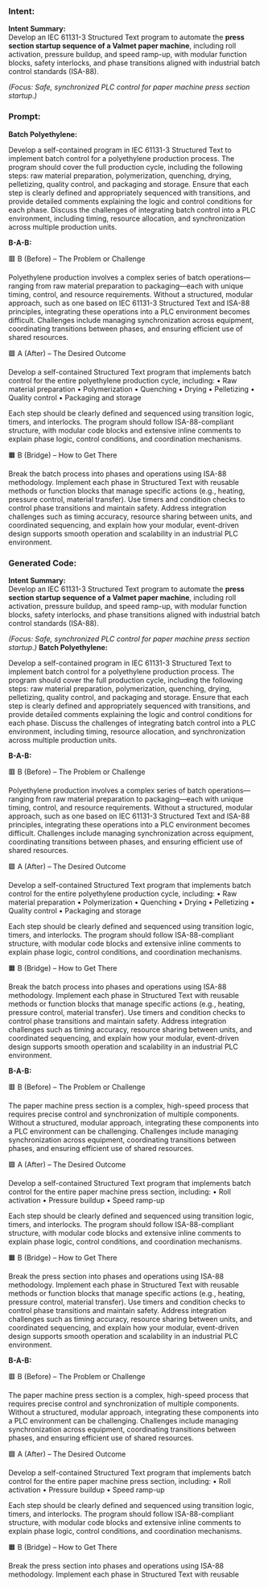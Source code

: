 ### Intent:
**Intent Summary:**  
Develop an IEC 61131-3 Structured Text program to automate the **press section startup sequence of a Valmet paper machine**, including roll activation, pressure buildup, and speed ramp-up, with modular function blocks, safety interlocks, and phase transitions aligned with industrial batch control standards (ISA-88).  

*(Focus: Safe, synchronized PLC control for paper machine press section startup.)*

### Prompt:
**Batch Polyethylene:**

Develop a self-contained program in IEC 61131-3 Structured Text to implement batch control for a polyethylene production process. The program should cover the full production cycle, including the following steps: raw material preparation, polymerization, quenching, drying, pelletizing, quality control, and packaging and storage. Ensure that each step is clearly defined and appropriately sequenced with transitions, and provide detailed comments explaining the logic and control conditions for each phase. Discuss the challenges of integrating batch control into a PLC environment, including timing, resource allocation, and synchronization across multiple production units.

**B-A-B:**

🟥 B (Before) – The Problem or Challenge

Polyethylene production involves a complex series of batch operations—ranging from raw material preparation to packaging—each with unique timing, control, and resource requirements. Without a structured, modular approach, such as one based on IEC 61131-3 Structured Text and ISA-88 principles, integrating these operations into a PLC environment becomes difficult. Challenges include managing synchronization across equipment, coordinating transitions between phases, and ensuring efficient use of shared resources.

🟩 A (After) – The Desired Outcome

Develop a self-contained Structured Text program that implements batch control for the entire polyethylene production cycle, including:
	•	Raw material preparation
	•	Polymerization
	•	Quenching
	•	Drying
	•	Pelletizing
	•	Quality control
	•	Packaging and storage

Each step should be clearly defined and sequenced using transition logic, timers, and interlocks. The program should follow ISA-88-compliant structure, with modular code blocks and extensive inline comments to explain phase logic, control conditions, and coordination mechanisms.

🟧 B (Bridge) – How to Get There

Break the batch process into phases and operations using ISA-88 methodology. Implement each phase in Structured Text with reusable methods or function blocks that manage specific actions (e.g., heating, pressure control, material transfer). Use timers and condition checks to control phase transitions and maintain safety. Address integration challenges such as timing accuracy, resource sharing between units, and coordinated sequencing, and explain how your modular, event-driven design supports smooth operation and scalability in an industrial PLC environment.

### Generated Code:
**Intent Summary:**  
Develop an IEC 61131-3 Structured Text program to automate the **press section startup sequence of a Valmet paper machine**, including roll activation, pressure buildup, and speed ramp-up, with modular function blocks, safety interlocks, and phase transitions aligned with industrial batch control standards (ISA-88).  

*(Focus: Safe, synchronized PLC control for paper machine press section startup.)*
**Batch Polyethylene:**

Develop a self-contained program in IEC 61131-3 Structured Text to implement batch control for a polyethylene production process. The program should cover the full production cycle, including the following steps: raw material preparation, polymerization, quenching, drying, pelletizing, quality control, and packaging and storage. Ensure that each step is clearly defined and appropriately sequenced with transitions, and provide detailed comments explaining the logic and control conditions for each phase. Discuss the challenges of integrating batch control into a PLC environment, including timing, resource allocation, and synchronization across multiple production units.

**B-A-B:**

🟥 B (Before) – The Problem or Challenge

Polyethylene production involves a complex series of batch operations—ranging from raw material preparation to packaging—each with unique timing, control, and resource requirements. Without a structured, modular approach, such as one based on IEC 61131-3 Structured Text and ISA-88 principles, integrating these operations into a PLC environment becomes difficult. Challenges include managing synchronization across equipment, coordinating transitions between phases, and ensuring efficient use of shared resources.

🟩 A (After) – The Desired Outcome

Develop a self-contained Structured Text program that implements batch control for the entire polyethylene production cycle, including:
	•	Raw material preparation
	•	Polymerization
	•	Quenching
	•	Drying
	•	Pelletizing
	•	Quality control
	•	Packaging and storage

Each step should be clearly defined and sequenced using transition logic, timers, and interlocks. The program should follow ISA-88-compliant structure, with modular code blocks and extensive inline comments to explain phase logic, control conditions, and coordination mechanisms.

🟧 B (Bridge) – How to Get There

Break the batch process into phases and operations using ISA-88 methodology. Implement each phase in Structured Text with reusable methods or function blocks that manage specific actions (e.g., heating, pressure control, material transfer). Use timers and condition checks to control phase transitions and maintain safety. Address integration challenges such as timing accuracy, resource sharing between units, and coordinated sequencing, and explain how your modular, event-driven design supports smooth operation and scalability in an industrial PLC environment.

**B-A-B:**

🟥 B (Before) – The Problem or Challenge

The paper machine press section is a complex, high-speed process that requires precise control and synchronization of multiple components. Without a structured, modular approach, integrating these components into a PLC environment can be challenging. Challenges include managing synchronization across equipment, coordinating transitions between phases, and ensuring efficient use of shared resources.

🟩 A (After) – The Desired Outcome

Develop a self-contained Structured Text program that implements batch control for the entire paper machine press section, including:
	•	Roll activation
	•	Pressure buildup
	•	Speed ramp-up

Each step should be clearly defined and sequenced using transition logic, timers, and interlocks. The program should follow ISA-88-compliant structure, with modular code blocks and extensive inline comments to explain phase logic, control conditions, and coordination mechanisms.

🟧 B (Bridge) – How to Get There

Break the press section into phases and operations using ISA-88 methodology. Implement each phase in Structured Text with reusable methods or function blocks that manage specific actions (e.g., heating, pressure control, material transfer). Use timers and condition checks to control phase transitions and maintain safety. Address integration challenges such as timing accuracy, resource sharing between units, and coordinated sequencing, and explain how your modular, event-driven design supports smooth operation and scalability in an industrial PLC environment.

**B-A-B:**

🟥 B (Before) – The Problem or Challenge

The paper machine press section is a complex, high-speed process that requires precise control and synchronization of multiple components. Without a structured, modular approach, integrating these components into a PLC environment can be challenging. Challenges include managing synchronization across equipment, coordinating transitions between phases, and ensuring efficient use of shared resources.

🟩 A (After) – The Desired Outcome

Develop a self-contained Structured Text program that implements batch control for the entire paper machine press section, including:
	•	Roll activation
	•	Pressure buildup
	•	Speed ramp-up

Each step should be clearly defined and sequenced using transition logic, timers, and interlocks. The program should follow ISA-88-compliant structure, with modular code blocks and extensive inline comments to explain phase logic, control conditions, and coordination mechanisms.

🟧 B (Bridge) – How to Get There

Break the press section into phases and operations using ISA-88 methodology. Implement each phase in Structured Text with reusable

